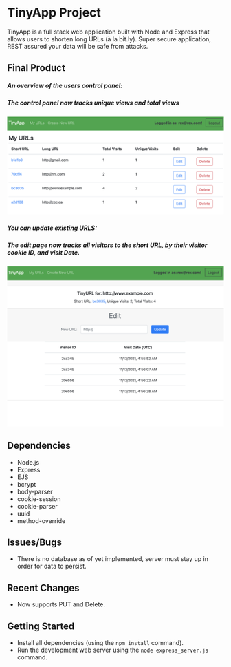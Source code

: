 # TinyApp Project

TinyApp is a full stack web application built with Node and Express that allows users to shorten long URLs (à la bit.ly).
Super secure application, REST assured your data will be safe from attacks.

## Final Product

##### An overview of the users control panel:
##### The control panel now tracks unique views and total views

!["An overview of the users control panel"](https://github.com/mrfinesse47/tinyapp/blob/master/docs/4.png?raw=true)

##### You can update existing URLS:
##### The edit page now tracks all visitors to the short URL, by their visitor cookie ID, and visit Date.

!["You can update existing URLS"](https://github.com/mrfinesse47/tinyapp/blob/master/docs/3.png?raw=true)

## Dependencies

- Node.js
- Express
- EJS
- bcrypt
- body-parser
- cookie-session
- cookie-parser
- uuid
- method-override

## Issues/Bugs

- There is no database as of yet implemented, server must stay up in order for data to persist.

## Recent Changes

- Now supports PUT and Delete.

## Getting Started

- Install all dependencies (using the `npm install` command).
- Run the development web server using the `node express_server.js` command.
